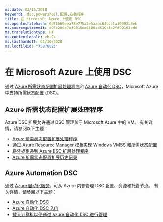 ```yaml
---
ms.date: 03/15/2018
keywords: dsc,powershell,配置,安装程序
title: 在 Microsoft Azure 上使用 DSC
ms.openlocfilehash: 6d71b69eea78e775a3e5aaac64bccfa10092b8e6
ms.sourcegitcommit: d97b200e7a49315ce6608cd619e3e2fd99193edd
ms.translationtype: HT
ms.contentlocale: zh-CN
ms.lasthandoff: 01/10/2020
ms.locfileid: "75870823"
---
```

# <a name="using-dsc-on-microsoft-azure"></a>在 Microsoft Azure 上使用 DSC

通过 [Azure 所需状态配置扩展处理程序](/azure/virtual-machines/extensions/dsc-overview)和 [Azure 自动化 DSC](/azure/automation/automation-dsc-overview)，Microsoft Azure 中支持所需状态配置 (DSC)。

## <a name="azure-desired-state-configuration-extension-handler"></a>Azure 所需状态配置扩展处理程序

Azure DSC 扩展允许通过 DSC 管理位于 Microsoft Azure 中的 VM。 有关详情，请参阅以下主题：

- [Azure 所需状态配置扩展处理程序](/azure/virtual-machines/extensions/dsc-overview)
- [通过 Azure Resource Manager 模板实现 Windows VMSS 和所需状态配置](/azure/virtual-machines/extensions/dsc-template)
- [将凭据传递到 Azure DSC 扩展处理程序](/azure/virtual-machines/extensions/dsc-credentials)
- [Azure 所需状态配置扩展历史记录](azureDscexthistory.md)

## <a name="azure-automation-dsc"></a>Azure Automation DSC

通过 [Azure 自动化服务](https://azure.microsoft.com/services/automation/)，可从 Azure 内部管理 DSC 配置、资源和托管节点。 有关详情，请参阅以下主题：

- [Azure 自动化 DSC](/azure/automation/automation-dsc-overview)
- [Azure 自动化 DSC 入门](/azure/automation/automation-dsc-getting-started)
- [载入计算机以便通过 Azure 自动化 DSC 进行管理](/azure/automation/automation-dsc-onboarding)